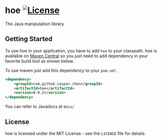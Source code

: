 # hoe [![License](https://img.shields.io/:license-mit-blue.svg)](./LICENSE.TXT)
The Java manipulation library

Getting Started
--------

To use hoe in your application, you have to add `hoe` to your classpath.
hoe is available on [Maven Central](http://search.maven.org/) so you just need to add dependency in your favorite build tool as shown below.

To use maven just add this dependency to your  `pom.xml`.

```xml
<dependency>
    <groupId>com.github.caspar-chen</groupId>
    <artifactId>hoe</artifactId>
    <version>0.0.2</version>
</dependency>
```

You can refer to Javadocs at ```docs/```

License
-------
hoe is licensed under the MIT License - see the `LICENSE` file for details.
